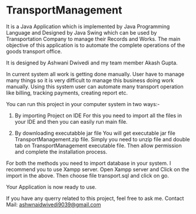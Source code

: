 # TransportManagement
It is a Java Application which is implemented by Java Programming Language and Designed by Java Swing which can be used by Transportation Company to manage their Records and Works. The main objective of this application is to automate the complete operations of the goods transport office.

It is designed by Ashwani Dwivedi and my team member Akash Gupta. 

In current system all work is getting done manually. User have to manage many things so it is very difficult to manage this business doing work manually. Using this system user can automate many transport operation like billing, tracking payments, creating report etc.

You can run this project in your computer system in two ways:-
1) By importing Project on IDE
For this you need to import all the files in your IDE and then you can easily run main file.

2) By downloading executabble jar file
You will get executable jar file TransportManagement.zip file. Simply you need to unzip file and double tab on TransportManagement executable file. 
Then allow permission and complete the installation process.

For both the methods you need to import database in your system. I recommend you to use Xampp server.
Open Xampp server and Click on the import in the above.
Then choose file transport.sql and click on go.

Your Application is now ready to use.

If you have any querry related to this project, feel free to ask me.
Contact Mail: ashwnaidwivedi9039@gmail.com
